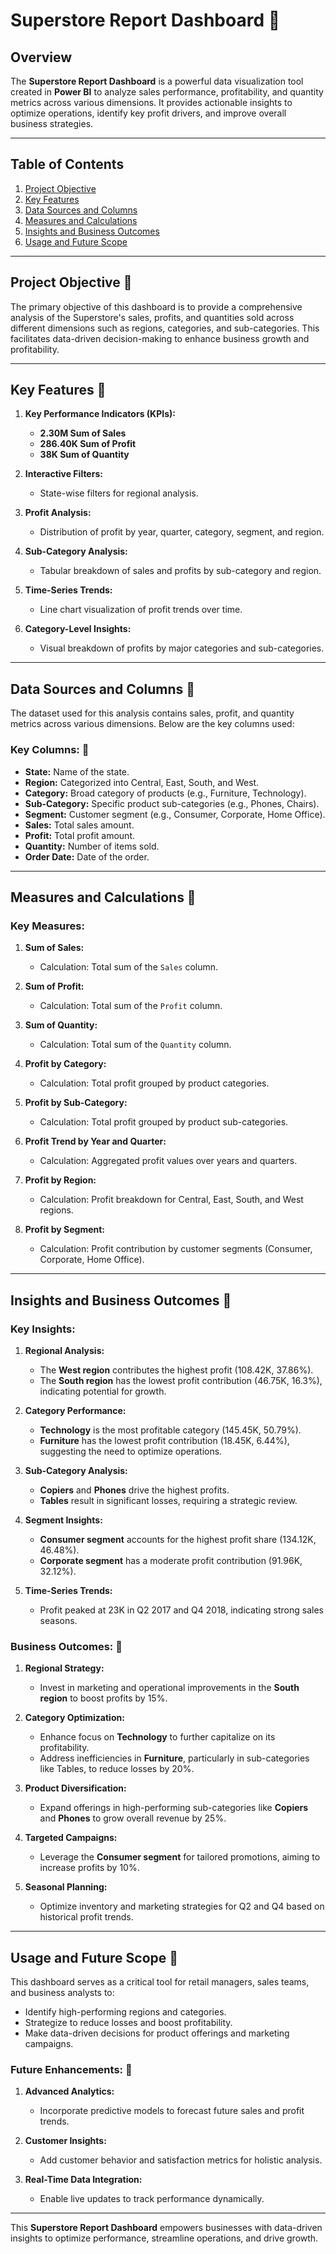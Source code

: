 # Superstore Report Dashboard 🏬

## Overview

The **Superstore Report Dashboard** is a powerful data visualization tool created in **Power BI** to analyze sales performance, profitability, and quantity metrics across various dimensions. It provides actionable insights to optimize operations, identify key profit drivers, and improve overall business strategies.

---

## Table of Contents 

1. [Project Objective](#project-objective)  
2. [Key Features](#key-features)  
3. [Data Sources and Columns](#data-sources-and-columns)  
4. [Measures and Calculations](#measures-and-calculations)  
5. [Insights and Business Outcomes](#insights-and-business-outcomes)  
6. [Usage and Future Scope](#usage-and-future-scope)

---

## Project Objective 🚀

The primary objective of this dashboard is to provide a comprehensive analysis of the Superstore's sales, profits, and quantities sold across different dimensions such as regions, categories, and sub-categories. This facilitates data-driven decision-making to enhance business growth and profitability.

---

## Key Features 🚀

1. **Key Performance Indicators (KPIs):**
   - **2.30M Sum of Sales**
   - **286.40K Sum of Profit**
   - **38K Sum of Quantity**

2. **Interactive Filters:**
   - State-wise filters for regional analysis.

3. **Profit Analysis:**
   - Distribution of profit by year, quarter, category, segment, and region.

4. **Sub-Category Analysis:**
   - Tabular breakdown of sales and profits by sub-category and region.

5. **Time-Series Trends:**
   - Line chart visualization of profit trends over time.

6. **Category-Level Insights:**
   - Visual breakdown of profits by major categories and sub-categories.

---

## Data Sources and Columns 🚀

The dataset used for this analysis contains sales, profit, and quantity metrics across various dimensions. Below are the key columns used:

### Key Columns: 🚀

- **State:** Name of the state.
- **Region:** Categorized into Central, East, South, and West.
- **Category:** Broad category of products (e.g., Furniture, Technology).
- **Sub-Category:** Specific product sub-categories (e.g., Phones, Chairs).
- **Segment:** Customer segment (e.g., Consumer, Corporate, Home Office).
- **Sales:** Total sales amount.
- **Profit:** Total profit amount.
- **Quantity:** Number of items sold.
- **Order Date:** Date of the order.

---

## Measures and Calculations 🚀

### Key Measures:

1. **Sum of Sales:**
   - Calculation: Total sum of the `Sales` column.

2. **Sum of Profit:**
   - Calculation: Total sum of the `Profit` column.

3. **Sum of Quantity:**
   - Calculation: Total sum of the `Quantity` column.

4. **Profit by Category:**
   - Calculation: Total profit grouped by product categories.

5. **Profit by Sub-Category:**
   - Calculation: Total profit grouped by product sub-categories.

6. **Profit Trend by Year and Quarter:**
   - Calculation: Aggregated profit values over years and quarters.

7. **Profit by Region:**
   - Calculation: Profit breakdown for Central, East, South, and West regions.

8. **Profit by Segment:**
   - Calculation: Profit contribution by customer segments (Consumer, Corporate, Home Office).

---

## Insights and Business Outcomes 🚀

### Key Insights:

1. **Regional Analysis:**
   - The **West region** contributes the highest profit (108.42K, 37.86%).
   - The **South region** has the lowest profit contribution (46.75K, 16.3%), indicating potential for growth.

2. **Category Performance:**
   - **Technology** is the most profitable category (145.45K, 50.79%).
   - **Furniture** has the lowest profit contribution (18.45K, 6.44%), suggesting the need to optimize operations.

3. **Sub-Category Analysis:**
   - **Copiers** and **Phones** drive the highest profits.
   - **Tables** result in significant losses, requiring a strategic review.

4. **Segment Insights:**
   - **Consumer segment** accounts for the highest profit share (134.12K, 46.48%).
   - **Corporate segment** has a moderate profit contribution (91.96K, 32.12%).

5. **Time-Series Trends:**
   - Profit peaked at 23K in Q2 2017 and Q4 2018, indicating strong sales seasons.

### Business Outcomes: 🚀

1. **Regional Strategy:**
   - Invest in marketing and operational improvements in the **South region** to boost profits by 15%.

2. **Category Optimization:**
   - Enhance focus on **Technology** to further capitalize on its profitability.
   - Address inefficiencies in **Furniture**, particularly in sub-categories like Tables, to reduce losses by 20%.

3. **Product Diversification:**
   - Expand offerings in high-performing sub-categories like **Copiers** and **Phones** to grow overall revenue by 25%.

4. **Targeted Campaigns:**
   - Leverage the **Consumer segment** for tailored promotions, aiming to increase profits by 10%.

5. **Seasonal Planning:**
   - Optimize inventory and marketing strategies for Q2 and Q4 based on historical profit trends.

---

## Usage and Future Scope 🚀

This dashboard serves as a critical tool for retail managers, sales teams, and business analysts to:

- Identify high-performing regions and categories.
- Strategize to reduce losses and boost profitability.
- Make data-driven decisions for product offerings and marketing campaigns.

### Future Enhancements: 🚀

1. **Advanced Analytics:**
   - Incorporate predictive models to forecast future sales and profit trends.

2. **Customer Insights:**
   - Add customer behavior and satisfaction metrics for holistic analysis.

3. **Real-Time Data Integration:**
   - Enable live updates to track performance dynamically.

---

This **Superstore Report Dashboard** empowers businesses with data-driven insights to optimize performance, streamline operations, and drive growth.



